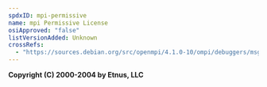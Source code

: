 ```yaml
---
spdxID: mpi-permissive
name: mpi Permissive License
osiApproved: "false"
listVersionAdded: Unknown
crossRefs: 
  - "https://sources.debian.org/src/openmpi/4.1.0-10/ompi/debuggers/msgq_interface.h/?hl=19#L19"
---
```


**Copyright (C) 2000-2004 by Etnus, LLC**
